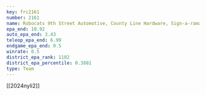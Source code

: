 ```yaml
---
key: frc2161
number: 2161
name: Robocats 9th Street Automotive, County Line Hardware, Sign-a-rama
epa_end: 10.92
auto_epa_end: 3.43
teleop_epa_end: 6.99
endgame_epa_end: 0.5
winrate: 0.5
district_epa_rank: 1102
district_epa_percentile: 0.3881
type: Team
---
```

[[2024nyli2]]
